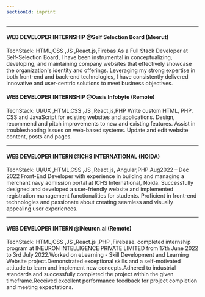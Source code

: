 ```yaml
---
sectionId: imprint
---
```


---
#### WEB DEVELOPER INTERNSHIP @Self Selection Board (Meerut)

TechStack: HTML,CSS ,JS ,React.js,Firebas
As a Full Stack Developer at Self-Selection Board, I have been instrumental in conceptualizing, developing, and maintaining company websites that effectively showcase the organization's identity and offerings. Leveraging my strong expertise in both front-end and back-end technologies, I have consistently delivered innovative and user-centric solutions to meet business objectives.



#### WEB DEVELOPER INTERNSHIP @Oasis Infobyte (Remote)
TechStack: UI/UX ,HTML,CSS ,JS ,React.js,PHP
Write custom HTML, PHP, CSS and JavaScript for existing websites and applications. Design, recommend and pitch improvements to new and existing features. Assist in troubleshooting issues on web-based systems. Update and edit website content, posts and pages.


---

#### WEB DEVELOPER INTERN @ICHS INTERNATIONAL (NOIDA)

TechStack: UI/UX ,HTML,CSS ,JS ,React.js, Angular,PHP Aug2022 – Dec 2022
Front-End Developer with experience in building and managing a merchant navy admission portal at ICHS International, Noida.
Successfully designed and developed a user-friendly website and implemented registration management functionalities for
students. Proficient in front-end technologies and passionate about creating seamless and visually appealing user experiences.

---

#### WEB DEVELOPER INTERN @iNeuron.ai (Remote)

TechStack: HTML,CSS ,JS ,React.js ,PHP ,Firebase.
completed internship program at INEURON INTELLIGENCE PRIVATE LIMITED from 17th June 2022 to 3rd July 2022.Worked on
eLearning - Skill Development and Learning Website project.Demonstrated exceptional skills and a self-motivated attitude to
learn and implement new concepts.Adhered to industrial standards and successfully completed the project within the given
timeframe.Received excellent performance feedback for project completion and meeting expectations.





